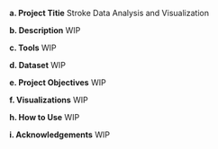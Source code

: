**a. Project Titie**
Stroke Data Analysis and Visualization

**b. Description**
WIP

**c. Tools**
WIP

**d. Dataset**
WIP

**e. Project Objectives**
WIP

**f. Visualizations**
WIP

**h. How to Use**
WIP

**i. Acknowledgements**
WIP
